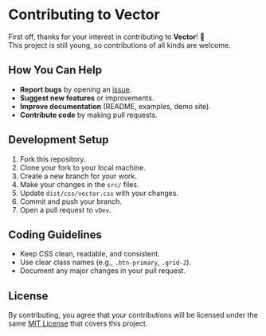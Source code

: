 # Contributing to Vector

First off, thanks for your interest in contributing to **Vector**! 🎉  
This project is still young, so contributions of all kinds are welcome.

## How You Can Help

- **Report bugs** by opening an [issue](../../issues).
- **Suggest new features** or improvements.
- **Improve documentation** (README, examples, demo site).
- **Contribute code** by making pull requests.

## Development Setup

1. Fork this repository.
2. Clone your fork to your local machine.
3. Create a new branch for your work.
4. Make your changes in the `src/` files.
5. Update `dist/css/vector.css` with your changes.
6. Commit and push your branch.
7. Open a pull request to `vDev`.

## Coding Guidelines

- Keep CSS clean, readable, and consistent.
- Use clear class names (e.g., `.btn-primary`, `.grid-2`).
- Document any major changes in your pull request.

## License

By contributing, you agree that your contributions will be licensed under the same [MIT License](LICENSE) that covers this project.
